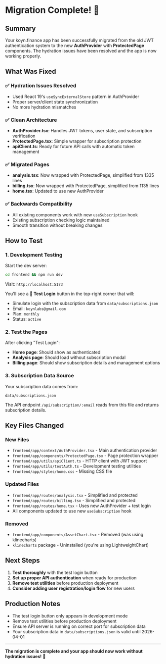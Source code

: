 # Migration Complete! 🎉

## Summary

Your koyn.finance app has been successfully migrated from the old JWT authentication system to the new **AuthProvider** with **ProtectedPage** components. The hydration issues have been resolved and the app is now working properly.

## What Was Fixed

### ✅ **Hydration Issues Resolved**
- Used React 19's `useSyncExternalStore` pattern in AuthProvider
- Proper server/client state synchronization  
- No more hydration mismatches

### ✅ **Clean Architecture**
- **AuthProvider.tsx**: Handles JWT tokens, user state, and subscription verification
- **ProtectedPage.tsx**: Simple wrapper for subscription protection
- **apiClient.ts**: Ready for future API calls with automatic token management

### ✅ **Migrated Pages**
- **analysis.tsx**: Now wrapped with ProtectedPage, simplified from 1335 lines
- **billing.tsx**: Now wrapped with ProtectedPage, simplified from 1135 lines  
- **home.tsx**: Updated to use new AuthProvider

### ✅ **Backwards Compatibility**
- All existing components work with new `useSubscription` hook
- Existing subscription checking logic maintained
- Smooth transition without breaking changes

## How to Test

### 1. **Development Testing**

Start the dev server:
```bash
cd frontend && npm run dev
```

Visit: `http://localhost:5173`

You'll see a **🧪 Test Login** button in the top-right corner that will:
- Simulate login with the subscription data from `data/subscriptions.json`
- Email: `koynlabs@gmail.com`
- Plan: `monthly` 
- Status: `active`

### 2. **Test the Pages**

After clicking "Test Login":
- **Home page**: Should show as authenticated
- **Analysis page**: Should load without subscription modal
- **Billing page**: Should show subscription details and management options

### 3. **Subscription Data Source**

Your subscription data comes from:
```
data/subscriptions.json
```

The API endpoint `/api/subscription/:email` reads from this file and returns subscription details.

## Key Files Changed

### New Files
- `frontend/app/context/AuthProvider.tsx` - Main authentication provider
- `frontend/app/components/ProtectedPage.tsx` - Page protection wrapper
- `frontend/app/utils/apiClient.ts` - HTTP client with JWT support
- `frontend/app/utils/testAuth.ts` - Development testing utilities
- `frontend/app/styles/home.css` - Missing CSS file

### Updated Files
- `frontend/app/routes/analysis.tsx` - Simplified and protected
- `frontend/app/routes/billing.tsx` - Simplified and protected  
- `frontend/app/routes/home.tsx` - Uses new AuthProvider + test login
- All components updated to use new `useSubscription` hook

### Removed
- `frontend/app/components/AssetChart.tsx` - Removed (was using klinecharts)
- `klinecharts` package - Uninstalled (you're using LightweightChart)

## Next Steps

1. **Test thoroughly** with the test login button
2. **Set up proper API authentication** when ready for production
3. **Remove test utilities** before production deployment
4. **Consider adding user registration/login flow** for new users

## Production Notes

- The test login button only appears in development mode
- Remove test utilities before production deployment  
- Ensure API server is running on correct port for subscription data
- Your subscription data in `data/subscriptions.json` is valid until 2026-04-01

---

**The migration is complete and your app should now work without hydration issues!** 🚀 